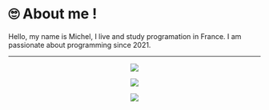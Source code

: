 # 🙄 About me !
Hello, my name is Michel, I live and study programation in France. I am passionate about programming since 2021.

---

<p align="center">
  <img src="https://skillicons.dev/icons?i=html,css,javascript,php&perline=4" />
</p>
<p align="center">
  <img src="https://skillicons.dev/icons?i=next,react,vue,tailwind&perline=4" />
</p>
<p align="center">
  <img src="https://skillicons.dev/icons?i=mysql,figma,github,git&perline=4" />
</p>
